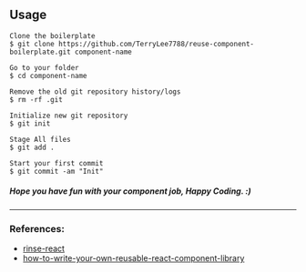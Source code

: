 ## Usage
```
Clone the boilerplate
$ git clone https://github.com/TerryLee7788/reuse-component-boilerplate.git component-name

Go to your folder
$ cd component-name

Remove the old git repository history/logs
$ rm -rf .git

Initialize new git repository
$ git init

Stage All files
$ git add .

Start your first commit
$ git commit -am "Init"
```

##### Hope you have fun with your component job, Happy Coding. :)

---

### References:
* [rinse-react](https://github.com/cwlsn/rinse-react)
* [how-to-write-your-own-reusable-react-component-library](https://itnext.io/how-to-write-your-own-reusable-react-component-library-a57dc7c9a210)
